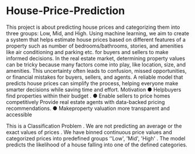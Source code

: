 # House-Price-Prediction
 This project is about predicting house prices and categorizing them into
 three groups: Low, Mid, and High. Using machine learning, we aim to create a system
 that helps estimate house prices based on different features of a property such as number
 of bedrooms/bathrooms, stories, and amenities like air conditioning and parking etc. for
 buyers and sellers to make informed decisions.
 In the real estate market, determining property values can be tricky because many factors
 come into play, like location, size, and amenities. This uncertainty often leads to
 confusion, missed opportunities, or financial mistakes for buyers, sellers, and agents. A
 reliable model that predicts house prices can simplify the process, helping everyone make
 smarter decisions while saving time and effort.
 Motivation
 ● Helpbuyers find properties within their budget .
 ● Enable sellers to price homes competitively Provide real estate agents with
 data-backed pricing recommendations.
 ● Makeproperty valuation more transparent and accessible

  This is a Classification Problem . We are not predicting an average or the exact values of
 prices . We have binned continuous price values and categorized prices into predefined groups
 ‘'Low', 'Mid', 'High' . The model predicts the likelihood of a house falling into one of the defined
 categories.
 

